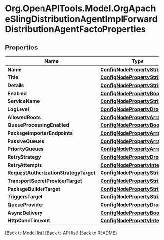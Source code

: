 # Org.OpenAPITools.Model.OrgApacheSlingDistributionAgentImplForwardDistributionAgentFactoProperties
## Properties

Name | Type | Description | Notes
------------ | ------------- | ------------- | -------------
**Name** | [**ConfigNodePropertyString**](ConfigNodePropertyString.md) |  | [optional] 
**Title** | [**ConfigNodePropertyString**](ConfigNodePropertyString.md) |  | [optional] 
**Details** | [**ConfigNodePropertyString**](ConfigNodePropertyString.md) |  | [optional] 
**Enabled** | [**ConfigNodePropertyBoolean**](ConfigNodePropertyBoolean.md) |  | [optional] 
**ServiceName** | [**ConfigNodePropertyString**](ConfigNodePropertyString.md) |  | [optional] 
**LogLevel** | [**ConfigNodePropertyDropDown**](ConfigNodePropertyDropDown.md) |  | [optional] 
**AllowedRoots** | [**ConfigNodePropertyArray**](ConfigNodePropertyArray.md) |  | [optional] 
**QueueProcessingEnabled** | [**ConfigNodePropertyBoolean**](ConfigNodePropertyBoolean.md) |  | [optional] 
**PackageImporterEndpoints** | [**ConfigNodePropertyArray**](ConfigNodePropertyArray.md) |  | [optional] 
**PassiveQueues** | [**ConfigNodePropertyArray**](ConfigNodePropertyArray.md) |  | [optional] 
**PriorityQueues** | [**ConfigNodePropertyArray**](ConfigNodePropertyArray.md) |  | [optional] 
**RetryStrategy** | [**ConfigNodePropertyDropDown**](ConfigNodePropertyDropDown.md) |  | [optional] 
**RetryAttempts** | [**ConfigNodePropertyInteger**](ConfigNodePropertyInteger.md) |  | [optional] 
**RequestAuthorizationStrategyTarget** | [**ConfigNodePropertyString**](ConfigNodePropertyString.md) |  | [optional] 
**TransportSecretProviderTarget** | [**ConfigNodePropertyString**](ConfigNodePropertyString.md) |  | [optional] 
**PackageBuilderTarget** | [**ConfigNodePropertyString**](ConfigNodePropertyString.md) |  | [optional] 
**TriggersTarget** | [**ConfigNodePropertyString**](ConfigNodePropertyString.md) |  | [optional] 
**QueueProvider** | [**ConfigNodePropertyDropDown**](ConfigNodePropertyDropDown.md) |  | [optional] 
**AsyncDelivery** | [**ConfigNodePropertyBoolean**](ConfigNodePropertyBoolean.md) |  | [optional] 
**HttpConnTimeout** | [**ConfigNodePropertyInteger**](ConfigNodePropertyInteger.md) |  | [optional] 

[[Back to Model list]](../README.md#documentation-for-models) [[Back to API list]](../README.md#documentation-for-api-endpoints) [[Back to README]](../README.md)

